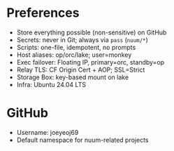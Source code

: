# Preferences

- Store everything possible (non-sensitive) on GitHub
- Secrets: never in Git; always via `pass` (`nuum/*`)
- Scripts: one-file, idempotent, no prompts
- Host aliases: op/orc/lake; user=monkey
- Exec failover: Floating IP, primary=orc, standby=op
- Relay TLS: CF Origin Cert + AOP; SSL=Strict
- Storage Box: key-based mount on lake
- Infra: Ubuntu 24.04 LTS

# GitHub

- Username: joeyeoj69
- Default namespace for nuum-related projects
